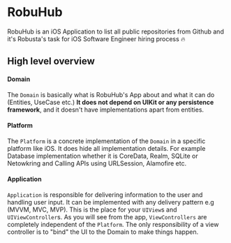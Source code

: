 # RobuHub
RobuHub is an iOS Application to list all public repositories from Github and it's Robusta's task for iOS Software Engineer hiring process 🔥

## High level overview

#### Domain 

The `Domain` is basically what is RobuHub's App about and what it can do (Entities, UseCase etc.) **It does not depend on UIKit or any persistence framework**, and it doesn't have implementations apart from entities.

#### Platform

The `Platform` is a concrete implementation of the `Domain` in a specific platform like iOS. It does hide all implementation details. For example Database implementation whether it is CoreData, Realm, SQLite or Netowkring and Calling APIs using URLSession, Alamofire etc.

#### Application
`Application` is responsible for delivering information to the user and handling user input. It can be implemented with any delivery pattern e.g (MVVM, MVC, MVP). This is the place for your `UIView`s and `UIViewController`s. As you will see from the app, `ViewControllers` are completely independent of the `Platform`.  The only responsibility of a view controller is to "bind" the UI to the Domain to make things happen.
